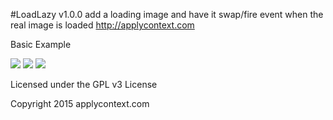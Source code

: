 #LoadLazy v1.0.0
add a loading image and have it swap/fire event when the real image is loaded
http://applycontext.com

Basic Example

<div id="image_contaner_div">  
     <img src="loading.png" data-src="on_fire_logo_that_spins.png">  
     <img src="loading.png" data-src="on_fire_logo_that_spins_large.png"> 
     <img src="loading.png" data-src="on_fire_logo_that_spins_giant.png"> 
</div>
<script>
     $('#image_contaner_div').Loadazy({imageLoaded: function(el, image){
         console.log('done loading image', el, image);
     }});
</script>     

Licensed under the GPL v3 License

Copyright 2015 applycontext.com
